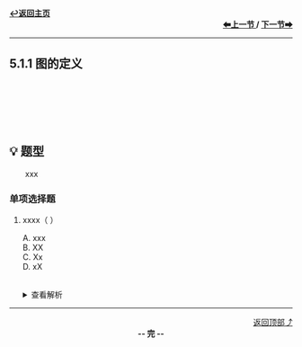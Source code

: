 <a name="top"></a>
<div align="left">
    <a href="/README.md"><b>↩返回主页</b></a>
</div>
<div align="right">
    <b>
    <a href="../第4章/4.5%20数与二叉树的应用/4.5.3%20哈夫曼树和哈夫曼编码.md">⬅上一节 </a>
    /
    <a href="../5.2%20图的存储及基本操作/5.2.1%20邻接矩阵法.md"> 下一节➡</a>
    </b>
</div>
<hr>

## 5.1.1 图的定义

<br>

&emsp;&emsp;

<br>

## 💡 题型

&emsp;&emsp;xxx

### 单项选择题

1. xxxx（ ）

    A. xxx<br>
    B. XX<br>
    C. Xx<br>
    D. xX<br><br>
    <details>
    <summary>查看解析</summary>
    <p>答案：x</p>
    </details>

<hr>

<div align="right">
    <a href="#top">返回顶部⤴</a>
</div>

<div align="center">
    <b>-- 完 --</b>
</div>